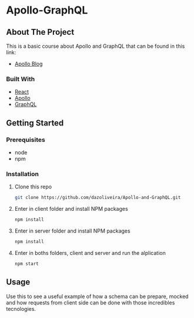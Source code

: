 # Apollo-GraphQL


<!-- ABOUT THE PROJECT -->
## About The Project

This is a basic course about Apollo and GraphQL that can be found in this link:
* [Apollo Blog](https://www.apollographql.com/blog/introducing-odyssey-the-apollo-learning-platform/)


### Built With

* [React](https://pt-br.reactjs.org/)
* [Apollo](https://www.apollographql.com/)
* [GraphQL](https://graphql.org/)



<!-- GETTING STARTED -->
## Getting Started

### Prerequisites
* node
* npm

### Installation

1. Clone this repo
   ```sh
   git clone https://github.com/dazoliveira/Apollo-and-GraphQL.git
   ```
2. Enter in client folder and install NPM packages
   ```sh
   npm install
   ```

3. Enter in server folder and install NPM packages
   ```sh
   npm install
   ```   
   
3. Enter in boths folders, client and server and run the alplication
   ```sh
   npm start
   ```  

<!-- USAGE EXAMPLES -->
## Usage

Use this to see a useful example of how a schema can be prepare, mocked and how requests from client side can be done with those incredibles tecnologies. 

